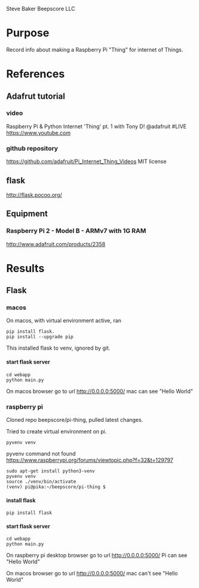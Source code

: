 Steve Baker Beepscore LLC

# Purpose
Record info about making a Raspberry Pi "Thing" for internet of Things.

# References

## Adafrut tutorial

### video
Raspberry Pi & Python Internet 'Thing' pt. 1 with Tony D! @adafruit #LIVE
https://www.youtube.com

### github repository
https://github.com/adafruit/Pi_Internet_Thing_Videos
MIT license

## flask
http://flask.pocoo.org/

## Equipment

### Raspberry Pi 2 - Model B - ARMv7 with 1G RAM
http://www.adafruit.com/products/2358

# Results

## Flask

### macos
On macos, with virtual environment active, ran

    pip install flask.
    pip install --upgrade pip

This installed flask to venv, ignored by git.

#### start flask server

    cd webapp
    python main.py

On macos browser go to url http://0.0.0.0:5000/
mac can see "Hello World"

### raspberry pi
Cloned repo beepscore/pi-thing, pulled latest changes.

Tried to create virtual environment on pi.

    pyvenv venv

pyvenv command not found
https://www.raspberrypi.org/forums/viewtopic.php?f=32&t=129797

    sudo apt-get install python3-venv
    pyvenv venv
    source ./venv/bin/activate
    (venv) pi@pika:~/beepscore/pi-thing $

#### install flask

    pip install flask

#### start flask server

    cd webapp
    python main.py

On raspberry pi desktop browser go to url http://0.0.0.0:5000/
Pi can see "Hello World"

On macos browser go to url http://0.0.0.0:5000/
mac can't see "Hello World"
